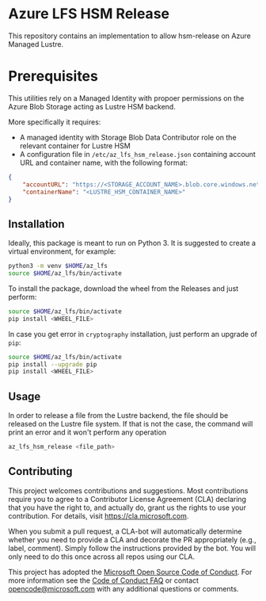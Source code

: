 # Azure LFS HSM Release
This repository contains an implementation to allow hsm-release on Azure Managed Lustre.

# Prerequisites

This utilities rely on a Managed Identity with propoer permissions on the Azure Blob Storage acting as Lustre HSM backend.

More specifically it requires:
* A managed identity with Storage Blob Data Contributor role on the relevant container for Lustre HSM
* A configuration file in `/etc/az_lfs_hsm_release.json` containing account URL and container name, with the following format:

```json
{
    "accountURL": "https://<STORAGE_ACCOUNT_NAME>.blob.core.windows.net/",
    "containerName": "<LUSTRE_HSM_CONTAINER_NAME>"
}
```

## Installation

Ideally, this package is meant to run on Python 3. It is suggested to create a virtual environment, for example:

```bash
python3 -m venv $HOME/az_lfs
source $HOME/az_lfs/bin/activate
```

To install the package, download the wheel from the Releases and just perform:

```bash
source $HOME/az_lfs/bin/activate
pip install <WHEEL_FILE>
```

In case you get error in `cryptography` installation, just perform an upgrade of `pip`:

```bash
source $HOME/az_lfs/bin/activate
pip install --upgrade pip
pip install <WHEEL_FILE>
```

## Usage

In order to release a file from the Lustre backend, the file should be released on the Lustre file system. If that is not the case, the command will print an error and it won't perform any operation

```bash
az_lfs_hsm_release <file_path>
```

## Contributing

This project welcomes contributions and suggestions.  Most contributions require you to agree to a
Contributor License Agreement (CLA) declaring that you have the right to, and actually do, grant us
the rights to use your contribution. For details, visit https://cla.microsoft.com.

When you submit a pull request, a CLA-bot will automatically determine whether you need to provide
a CLA and decorate the PR appropriately (e.g., label, comment). Simply follow the instructions
provided by the bot. You will only need to do this once across all repos using our CLA.

This project has adopted the [Microsoft Open Source Code of Conduct](https://opensource.microsoft.com/codeofconduct/).
For more information see the [Code of Conduct FAQ](https://opensource.microsoft.com/codeofconduct/faq/) or
contact [opencode@microsoft.com](mailto:opencode@microsoft.com) with any additional questions or comments.
